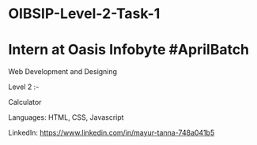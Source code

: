 # OIBSIP-Level-2-Task-1

# Intern at Oasis Infobyte #AprilBatch

Web Development and Designing

Level 2 :- 

Calculator

Languages: HTML, CSS, Javascript

LinkedIn: https://www.linkedin.com/in/mayur-tanna-748a041b5

